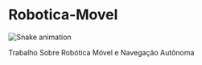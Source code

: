 # Robotica-Movel
![Snake animation](https://github.com/Gatilsom/Gatilsom/blob/output/github-contribution-grid-snake.svg)

Trabalho Sobre Robótica Móvel e Navegação Autônoma

